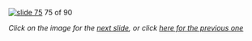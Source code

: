 [![slide 75](https://dl.dropboxusercontent.com/u/2977490/presentations/cookbook/75.jpg)](76.md)
75 of 90

_Click on the image for the [next slide](76.md), or click [here for the previous one](74.md)_
